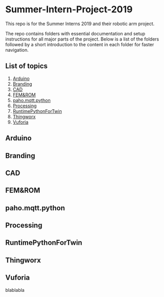 # Summer-Intern-Project-2019
This repo is for the Summer Interns 2019 and their robotic arm project.

The repo contains folders with essential documentation and setup instructions for all major parts of the project.
Below is a list of the folders followed by a short introduction to the content in each folder for faster navigation.


## List of topics
1. [Arduino](#of1)
2. [Branding](#of2)
3. [CAD](#of3)
4. [FEM&ROM](#of4)
5. [paho.mqtt.python](#of5)
6. [Processing](#of6)
7. [RuntimePythonForTwin](#of7)
8. [Thingworx](#of8)
9. [Vuforia](#of9)


<a name="of1"></a>
## Arduino


<a name="of2"></a>
## Branding

<a name="of3"></a>
## CAD



<a name="of4"></a>
## FEM&ROM



<a name="of5"></a>
## paho.mqtt.python

<a name="of6"></a>
## Processing



<a name="of7"></a>
## RuntimePythonForTwin


<a name="of8"></a>
## Thingworx

<a name="of9"></a>
## Vuforia


blablabla
